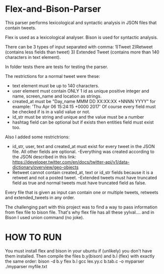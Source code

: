 # Flex-and-Bison-Parser
This parser performs lexicological and syntactic analysis in JSON files that contain tweets.

Flex is used as a lexicological analyser.
Bison is used for syntactic analysis.

There can be 3 types of input separated with comma:
1)Tweet
2)Retweet (contains less fields than tweet)
3) Extended Tweet (contains more than 140 characters in text element).

In folder tests there are tests for testing the parser.

The restrictions for a normal tweet were these:
- text element must be up to 140 characters.
- user element must contain ONLY 1 id as unique positive integer and name, screen_name and location as strings.
- created_at must be "Day_name MMM DD XX:XX:XX +NNNN YYYY" for example: 'Thu Apr 06 15:24:15 +0000 2017'
Of course every field must be checked if is in a valid value or not.
- id_str must be string and unique and the value must be a number
- hashtag field can be optional but if exists then entities field must exist too.

Also I added some restrictrions:
- id_str, user, text and created_at must exist for every tweet in the JSON file. All other fields are optional.
-Everything was created according to the JSON described in this link:
https://developer.twitter.com/en/docs/twitter-api/v1/data-dictionary/overview/geo-objects
- Retweet cannot contain created_at, text or id_str fields because it is a retweet and not a posted tweet.
-Extended tweets must have truncated field as true and normal tweets must have truncated field as false.

Every file that is given as input can contain one or multiple tweets, retweets and extended_tweets in any order.

The challenging part with this project was to find a way to pass information from flex file to bison file. That's why flex file
has all these yylval.... and in Bison I used union command (no joke).

# HOW TO RUN
You must install flex and bison in your ubuntu if (unlikely) you don't have them installed.
Then compile the files b.y(bison) and b.l (flex) with exactly the same order:
bison -d b.y
flex b.l
gcc lex.yy.c b.tab.c -o myparser
./myparser myfile.txt
